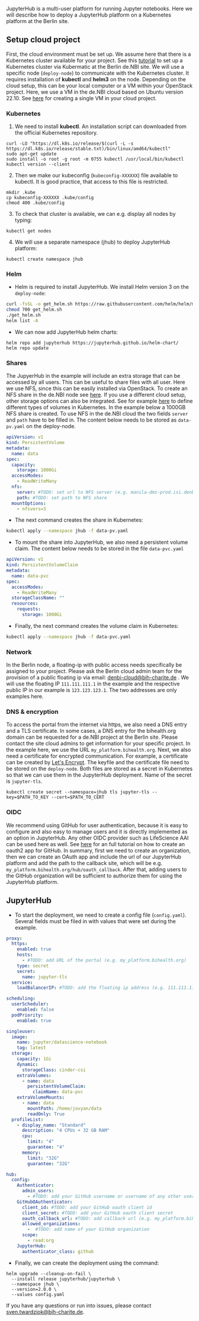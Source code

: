JupyterHub is a multi-user platform for running Jupyter notebooks. Here we will describe how to deploy a JupyterHub platform on a Kubernetes platform at the Berlin site.

## Setup cloud project

First, the cloud environment must be set up. We assume here that there is a Kubernetes cluster available for your project. See this [tutorial](https://cloud.denbi.de/wiki/Tutorials/Kubermatic/) to set up a Kubernetes cluster via Kubermatic at the Berlin de.NBI site. We will use a specific node (`deploy-node`) to communicate with the Kubernetes cluster. It requires installation of **kubectl** and **helm3** on the node. Depending on the cloud setup, this can be your local computer or a VM within your OpenStack project. Here, we use a VM in the de.NBI cloud based on Ubuntu version 22.10. See [here](https://cloud.denbi.de/wiki/quickstart/) for creating a single VM in your cloud project.

### Kubernetes

1. We need to install **kubectl**. An installation script can downloaded from the official Kubernetes repository.

```
curl -LO "https://dl.k8s.io/release/$(curl -L -s https://dl.k8s.io/release/stable.txt)/bin/linux/amd64/kubectl"
sudo apt-get update
sudo install -o root -g root -m 0755 kubectl /usr/local/bin/kubectl
kubectl version --client
```

2. Then we make our kubeconfig (`kubeconfig-XXXXXX`) file available to kubectl. It is good practice, that access to this file is restricted.

```
mkdir .kube
cp kubeconfig-XXXXXX .kube/config
chmod 400 .kube/config
```

3. To check that cluster is available, we can e.g. display all nodes by typing:

```
kubectl get nodes
```

4. We will use a separate namespace (jhub) to deploy JupyterHub platform:

```
kubectl create namespace jhub
```

### Helm

* Helm is required to install JupyterHub. We install Helm version 3 on the `deploy-node`:

```bash
curl -fsSL -o get_helm.sh https://raw.githubusercontent.com/helm/helm/main/scripts/get-helm-3
chmod 700 get_helm.sh
./get_helm.sh
helm list -A
```

* We can now add JupyterHub helm charts:

```console
helm repo add jupyterhub https://jupyterhub.github.io/helm-chart/
helm repo update
```

### Shares

The JupyerHub in the example will include an extra storage that can be accessed by all users. This can be useful to share files with all user. Here we use NFS, since this can be easily installed via OpenStack. To create an NFS share in the de.NBI node see [here](https://cloud.denbi.de/wiki/Compute_Center/Berlin/#create-a-nfs-share). If you use a different cloud setup, other storage options can also be integrated. See for example [here](https://kubernetes.io/docs/concepts/storage/volumes/) to define different types of volumes in Kubernetes. In the example below a 1000GB NFS share is created. To use NFS in the de.NBI cloud the two fields `server` and `path` have to be filled in. The content below needs to be stored as `data-pv.yaml` on the deploy-node.

```yaml
apiVersion: v1
kind: PersistentVolume
metadata:
  name: data
spec:
  capacity:
    storage: 1000Gi
  accessModes:
    - ReadWriteMany
  nfs:
    server: #TODO: set url to NFS server (e.g. manila-dmz-prod.isi.denbi.bihealth.org)
    path: #TODO: set path to NFS share
  mountOptions:
    - nfsvers=3
```

* The next command creates the share in Kubernetes:

```bash
kubectl apply --namespace jhub -f data-pv.yaml
```

* To mount the share into JupyterHub, we also need a persistent volume claim. The content below needs to be stored in the file `data-pvc.yaml`

```yaml
apiVersion: v1
kind: PersistentVolumeClaim
metadata:
  name: data-pvc
spec:
  accessModes:
    - ReadWriteMany
  storageClassName: ""
  resources:
    requests:
      storage: 1000Gi
```

* Finally, the next command creates the volume claim in Kubernetes:

```bash
kubectl apply --namespace jhub -f data-pvc.yaml
```

### Network

In the Berlin node, a floating-ip with public access needs specifically be assigned to your project. Please ask the Berlin cloud admin team for the provision of a public floating ip via email: denbi-cloud@bih-charite.de . We will use the floating IP `111.111.111.1` in the example and the respective public IP in our example is `123.123.123.1`. The two addresses are only examples here.

### DNS & encryption

To access the portal from the internet via https, we also need a DNS entry and a TLS certificate. In some cases, a DNS entry for the bihealth.org domain can be requested for a de.NBI project at the Berlin site. Please contact the site cloud admins to get information for your specific project. In the example here, we use the URL `my_platform.bihealth.org`. Next, we also need a certificate for encrypted communication. For example, a certificate can be created by [Let's Encrypt](https://letsencrypt.org/de/getting-started/). The keyfile and the certificate file need to be stored on the `deploy-node`.  Both files are stored as a secret in Kubernetes so that we can use them in the JupyterHub deployment. Name of the secret is `jupyter-tls`.

```console
kubectl create secret --namespace=jhub tls jupyter-tls --key=$PATH_TO_KEY --cert=$PATH_TO_CERT
```

### OIDC

We recommend using GitHub for user authentication, because it is easy to configure and also easy to manage users and it is directly implemented as an option in JupyterHub. Any other OIDC provider such as LifeScience AAI can be used here as well. See [here](https://docs.github.com/en/developers/apps/building-oauth-apps/creating-an-oauth-app) for an full tutorial on how to create an oauth2 app for GitHub. In summary, first we need to create an organization, then we can create an OAuth app and include the url of our JupyterHub platform and add the path to the callback site, which will be e.g. `my_platform.bihealth.org/hub/oauth_callback`. After that, adding users to the GitHub organization will be sufficient to authorize them for using the JupyterHub platform.

## JupyterHub

* To start the deployment, we need to create a config file (`config.yaml`). Several fields must be filed in with values that were set during the example.

```yaml
proxy:
  https:
    enabled: true
    hosts:
      - #TODO: add URL of the portal (e.g. my_platform.bihealth.org)
    type: secret
    secret:
      name: jupyter-tls
  service:
    loadBalancerIP: #TODO: add the floating ip address (e.g. 111.111.111.1)

scheduling:
  userScheduler:
    enabled: false
  podPriority:
    enabled: true

singleuser:
  image:
    name: jupyter/datascience-notebook
    tag: latest
  storage:
    capacity: 1Gi
    dynamic:
      storageClass: cinder-csi
    extraVolumes:
      - name: data
        persistentVolumeClaim:
          claimName: data-pvc
    extraVolumeMounts:
      - name: data
        mountPath: /home/jovyan/data
        readOnly: True
  profileList:
    - display_name: "Standard"
      description: "4 CPUs + 32 GB RAM"
      cpu:
        limit: "4"
        guarantee: "4"
      memory:
        limit: "32G"
        guarantee: "32G"

hub:
  config:
    Authenticator:
      admin_users:
        - #TODO: add your GitHub username or username of any other user, who shall be an admin of the platform
    GitHubOAuthenticator:
      client_id: #TODO: add your GitHub oauth client id
      client_secret: #TODO: add your GitHub oauth client secret
      oauth_callback_url: #TODO: add callback url (e.g. my_platform.bihealth.org/hub/oauth_callback)
      allowed_organizations:
        -  #TODO: add name of your GitHub organization 
      scope:
        - read:org
    JupyterHub:
      authenticator_class: github
```

* Finally, we can create the deployment using the command:

```console
helm upgrade --cleanup-on-fail \
  --install release jupyterhub/jupyterhub \
  --namespace jhub \
  --version=2.0.0 \
  --values config.yaml
```

If you have any questions or run into issues, please contact sven.twardziok@bih-charite.de.
